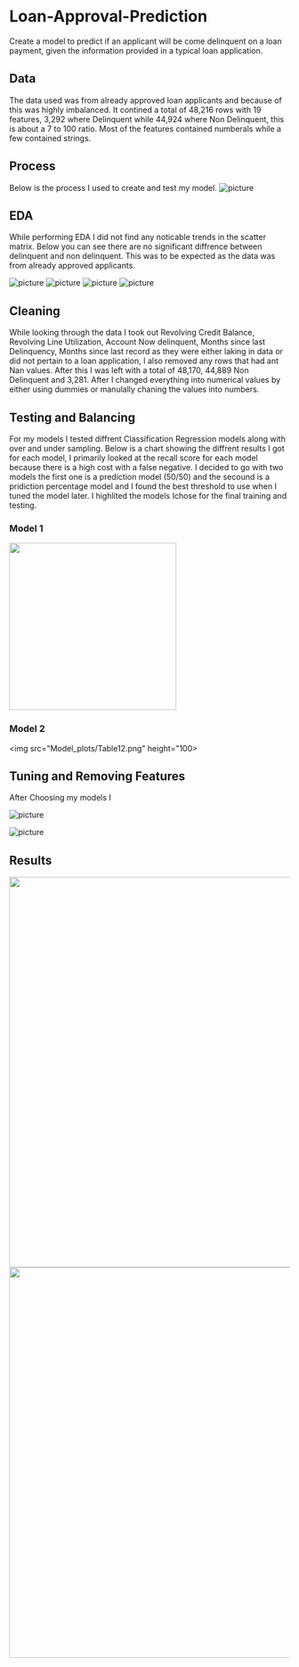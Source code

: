 # Loan-Approval-Prediction
Create a  model to predict if an applicant will be come delinquent on a loan payment, given the information provided in a typical loan application.

## Data
The data used was from already approved loan applicants and because of this was highly imbalanced. It contined a total of 48,216 rows with 19 features, 3,292 where Delinquent while 44,924 where Non Delinquent, this is about a 7 to 100 ratio. Most of the features contained numberals while a few contained strings. 

## Process
Below is the process I used to create and test my model. 
![picture](Model_plots/Process.png)
  
## EDA
While performing EDA I did not find any noticable trends in the scatter matrix. Below you can see there are no significant diffrence between delinquent and non delinquent. This was to be expected as the data was from already approved applicants. 

![picture](EDA_graphs/box1.png)
![picture](EDA_graphs/bow2.png)
![picture](EDA_graphs/bax3.png)
![picture](EDA_graphs/box4.png)

## Cleaning
While looking through the data I took out Revolving Credit Balance, Revolving Line Utilization, Account Now delinquent, Months since last Delinquency, Months since last record as they were either laking in data or did not pertain to a loan application, I also removed any rows that had ant Nan values. After this I was left with a total of 48,170, 44,889 Non Delinquent and 3,281. After I changed everything into numerical values by either using dummies or manulally chaning the values into numbers. 

## Testing and Balancing
For my models I tested diffrent Classification Regression models along with over and under sampling. Below is a chart showing the diffrent results I got for each model, I primarily looked at the recall score for each model because there is a high cost with a false negative. I decided to go with two models the first one is a prediction model (50/50) and the secound is a pridiction percentage model and I found the best threshold to use when I tuned the model later. I highlited the models Ichose for the final training and testing. 
### Model 1
<img src="Model_plots/Table1.png" height="300">

### Model 2
<img src="Model_plots/Table12.png" height="100>


## Tuning and Removing Features
After Choosing my models I 

![picture](Model_plots/Feature_Importances_RFP.png)

![picture](Model_plots/Feature_Importances_RF.png)

## Results
<img src="Model_plots/conf.png" width="700" height="700">
<img src = "Model_plots/prob_conf.png". width="700" height="700">

 
